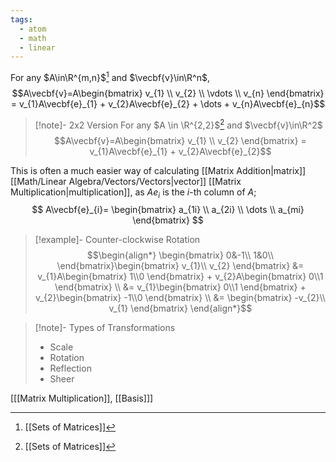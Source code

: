 ```yaml
---
tags:
  - atom
  - math
  - linear
---
```

For any $A\in\R^{m,n}$[^1] and $\vecbf{v}\in\R^n$,
$$A\vecbf{v}=A\begin{bmatrix}
	v_{1} \\
	v_{2} \\
	\vdots \\
	v_{n}
\end{bmatrix} = v_{1}A\vecbf{e}_{1} + v_{2}A\vecbf{e}_{2} + \dots + v_{n}A\vecbf{e}_{n}$$
> [!note]- 2x2 Version
> For any $A \in \R^{2,2}$[^1] and $\vecbf{v}\in\R^2$
> $$A\vecbf{v}=A\begin{bmatrix}
> 	v_{1} \\
> 	v_{2}
> \end{bmatrix} = v_{1}A\vecbf{e}_{1} + v_{2}A\vecbf{e}_{2}$$

This is often a much easier way of calculating [[Matrix Addition|matrix]] [[Math/Linear Algebra/Vectors/Vectors|vector]] [[Matrix Multiplication|multiplication]], as $Ae_i$ is the $i$-th column of $A$;
$$ A\vecbf{e}_{i}= \begin{bmatrix}
	a_{1i} \\
	a_{2i} \\
	\dots \\
	a_{mi}
\end{bmatrix} $$
> [!example]- Counter-clockwise Rotation
> $$\begin{align*}
> 	\begin{bmatrix}
> 		0&-1\\
> 		1&0\\
> 	\end{bmatrix}\begin{bmatrix}
> 		v_{1}\\
> 		v_{2}
> 	\end{bmatrix} &= v_{1}A\begin{bmatrix} 1\\0 \end{bmatrix} + v_{2}A\begin{bmatrix} 0\\1 \end{bmatrix} \\
> 	&= v_{1}\begin{bmatrix} 0\\1 \end{bmatrix} + v_{2}\begin{bmatrix} -1\\0 \end{bmatrix} \\
> 	&= \begin{bmatrix} -v_{2}\\ v_{1} \end{bmatrix}
> \end{align*}$$

> [!note]- Types of Transformations
> - Scale
> - Rotation
> - Reflection
> - Sheer

\[[[Matrix Multiplication]], [[Basis]]\]

[^1]: [[Sets of Matrices]]
